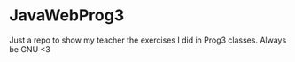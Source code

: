 # JavaWebProg3
Just a repo to show my teacher the exercises I did in Prog3 classes. Always be GNU &lt;3
